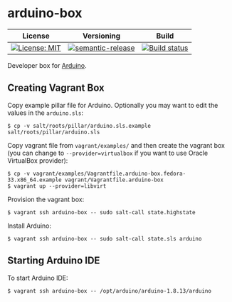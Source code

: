 # arduino-box

| License | Versioning | Build |
| ------- | ---------- | ----- |
| [![License: MIT](https://img.shields.io/badge/License-MIT-yellow.svg)](https://opensource.org/licenses/MIT) | [![semantic-release](https://img.shields.io/badge/%20%20%F0%9F%93%A6%F0%9F%9A%80-semantic--release-e10079.svg)](https://github.com/semantic-release/semantic-release) | [![Build status](https://ci.appveyor.com/api/projects/status/auodk36lsf1py3ir/branch/master?svg=true)](https://ci.appveyor.com/project/nikAizuddin/arduino-box/branch/master) |

Developer box for [Arduino](https://www.arduino.cc).


## Creating Vagrant Box

Copy example pillar file for Arduino. Optionally you may want to edit the values in the `arduino.sls`:
```
$ cp -v salt/roots/pillar/arduino.sls.example salt/roots/pillar/arduino.sls
```

Copy vagrant file from `vagrant/examples/` and then create the vagrant box (you can change to `--provider=virtualbox` if you want to use Oracle VirtualBox provider):
```
$ cp -v vagrant/examples/Vagrantfile.arduino-box.fedora-33.x86_64.example vagrant/Vagrantfile.arduino-box
$ vagrant up --provider=libvirt
```

Provision the vagrant box:
```
$ vagrant ssh arduino-box -- sudo salt-call state.highstate
```

Install Arduino:
```
$ vagrant ssh arduino-box -- sudo salt-call state.sls arduino
```


## Starting Arduino IDE

To start Arduino IDE:
```
$ vagrant ssh arduino-box -- /opt/arduino/arduino-1.8.13/arduino
```
